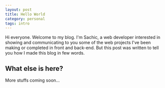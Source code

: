 ```yaml
---
layout: post
title: Hello World
category: personal
tags: intro
---
```

Hi everyone. Welcome to my blog. I'm Sachic, a web developer interested in showing and communicating to you some of the web projects I've been making or completed in front and back-end. But this post was written to tell you how I made this blog in few words.

## What else is here?

More stuffs coming soon...
